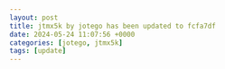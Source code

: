 ```yaml
---
layout: post
title: jtmx5k by jotego has been updated to fcfa7df
date: 2024-05-24 11:07:56 +0000
categories: [jotego, jtmx5k]
tags: [update]
---
```



